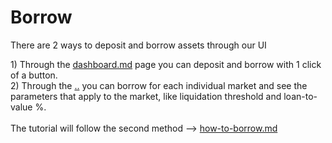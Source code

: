 # Borrow

There are 2 ways to deposit and borrow assets through our UI

1\) Through the  [dashboard.md](../../dashboard.md "mention") page you can deposit and borrow with 1 click of a button.\
2\) Through the [..](../ "mention") you can borrow for each individual market and see the parameters that apply to the market, like liquidation threshold and loan-to-value %.\
\
The tutorial will follow the second method --> [how-to-borrow.md](how-to-borrow.md "mention")
